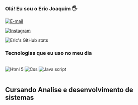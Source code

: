 ### Olá! Eu sou o Eric Joaquim 🖐️

[![E-mail](https://img.shields.io/badge/Gmail-D14836?style=for-the-badge&logo=gmail&logoColor=white)](https:://ericjoaquim987@gmail.com)


[![Instagram](https://img.shields.io/badge/Instagram-E4405F?style=for-the-badge&logo=instagram&logoColor=white)](https:://instagram.com/eric_joaquim)

![Eric's GitHub stats](https://github-readme-stats.vercel.app/api?username=Ericjoaquim321&show_icons=true&theme=dark)

### Tecnologias que eu uso no meu dia

<div style="display: inline_block"><br/>
<img ailgn="center" alt="Html 5"src="https://img.shields.io/badge/HTML5-E34F26?style=for-the-badge&logo=html5&logoColor=white"/>
<img ailgn="center" alt="Css"src="https://img.shields.io/badge/CSS-239120?&style=for-the-badge&logo=css3&logoColor=white"/>
<img ailgn="center" alt="Java script"src="https://img.shields.io/badge/JavaScript-F7DF1E?style=for-the-badge&logo=javascript&logoColor=black"/>
</div><br/>

## Cursando Analise e desenvolvimento de sistemas
